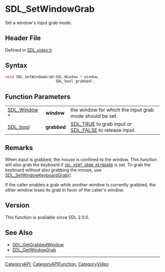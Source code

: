 # SDL_SetWindowGrab

Set a window's input grab mode.

## Header File

Defined in [SDL_video.h](https://github.com/libsdl-org/SDL/blob/SDL2/include/SDL_video.h)

## Syntax

```c
void SDL_SetWindowGrab(SDL_Window * window,
                       SDL_bool grabbed);
```

## Function Parameters

|                            |             |                                                                                |
| -------------------------- | ----------- | ------------------------------------------------------------------------------ |
| [SDL_Window](SDL_Window) * | **window**  | the window for which the input grab mode should be set.                        |
| [SDL_bool](SDL_bool)       | **grabbed** | [SDL_TRUE](SDL_TRUE) to grab input or [SDL_FALSE](SDL_FALSE) to release input. |

## Remarks

When input is grabbed, the mouse is confined to the window. This function
will also grab the keyboard if
[`SDL_HINT_GRAB_KEYBOARD`](SDL_HINT_GRAB_KEYBOARD) is set. To grab the
keyboard without also grabbing the mouse, use
[SDL_SetWindowKeyboardGrab](SDL_SetWindowKeyboardGrab)().

If the caller enables a grab while another window is currently grabbed, the
other window loses its grab in favor of the caller's window.

## Version

This function is available since SDL 2.0.0.

## See Also

- [SDL_GetGrabbedWindow](SDL_GetGrabbedWindow)
- [SDL_GetWindowGrab](SDL_GetWindowGrab)

----
[CategoryAPI](CategoryAPI), [CategoryAPIFunction](CategoryAPIFunction), [CategoryVideo](CategoryVideo)

